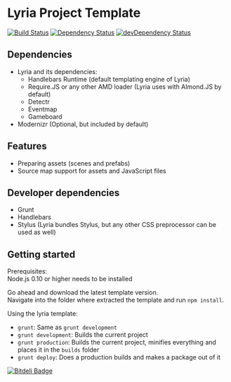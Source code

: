 Lyria Project Template
======================
[![Build Status](https://travis-ci.org/freezedev/lyria-template.png?branch=master)](https://travis-ci.org/freezedev/lyria-template)
[![Dependency Status](https://david-dm.org/freezedev/lyria-template.png)](https://david-dm.org/freezedev/lyria-template)
[![devDependency Status](https://david-dm.org/freezedev/lyria-template/dev-status.png)](https://david-dm.org/freezedev/lyria-template#info=devDependencies)

Dependencies
------------

* Lyria and its dependencies:
  * Handlebars Runtime (default templating engine of Lyria)
  * Require.JS or any other AMD loader (Lyria uses with Almond.JS by default)
  * Detectr
  * Eventmap
  * Gameboard
* Modernizr (Optional, but included by default)

Features
--------

* Preparing assets (scenes and prefabs)
* Source map support for assets and JavaScript files

Developer dependencies
----------------------
* Grunt
* Handlebars
* Stylus (Lyria bundles Stylus, but any other CSS preprocessor can be used as well)

Getting started
---------------

Prerequisites:  
Node.js 0.10 or higher needs to be installed
  
Go ahead and download the latest template version.  
Navigate into the folder where extracted the template and run `npm install`.

Using the lyria template:
* `grunt`: Same as `grunt development`
* `grunt development`: Builds the current project
* `grunt production`: Builds the current project, minifies everything and places it in the `builds` folder
* `grunt deploy`: Does a production builds and makes a package out of it


[![Bitdeli Badge](https://d2weczhvl823v0.cloudfront.net/freezedev/lyria-template/trend.png)](https://bitdeli.com/free "Bitdeli Badge")

